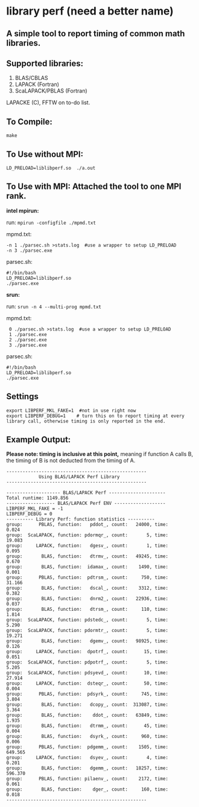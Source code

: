 # library perf  (need a better name)

## A simple tool to report timing of common math libraries. 

## Supported libraries:
1. BLAS/CBLAS
2. LAPACK (Fortran)
3. ScaLAPACK/PBLAS (Fortran)

LAPACKE (C), FFTW on to-do list.

## To Compile:

``make`` 

## To Use without MPI: 

``LD_PRELOAD=liblibperf.so  ./a.out`` 

## To Use with MPI: Attached the tool to one MPI rank.

**intel mpirun:** 

  run: ``mpirun -configfile ./mpmd.txt``  
  
  mpmd.txt: 
  ```
  -n 1 ./parsec.sh >stats.log  #use a wrapper to setup LD_PRELOAD
  -n 3 ./parsec.exe
  ```
  parsec.sh:
  ```
  #!/bin/bash
  LD_PRELOAD=liblibperf.so 
  ./parsec.exe 
  ```

**srun:**  

  run: ``srun -n 4 --multi-prog mpmd.txt``
  
  mpmd.txt:
  ```
   0 ./parsec.sh >stats.log  #use a wrapper to setup LD_PRELOAD
   1 ./parsec.exe
   2 ./parsec.exe
   3 ./parsec.exe
   ```
  parsec.sh:
  ```
  #!/bin/bash
  LD_PRELOAD=liblibperf.so 
  ./parsec.exe 
  ```

## Settings
```
export LIBPERF_MKL_FAKE=1  #not in use right now
export LIBPERF_DEBUG=1    # turn this on to report timing at every library call, otherwise timing is only reported in the end. 
```

## Example Output:

   **Please note: timing is inclusive at this point,** meaning if function A calls B, the timing of B is not deducted from the timing of A.

```
----------------------------------------------------
            Using BLAS/LAPACK Perf Library
----------------------------------------------------

-------------------- BLAS/LAPACK Perf ---------------------
Total runtime: 1149.856
------------------ BLAS/LAPACK Perf ENV -------------------
LIBPERF_MKL_FAKE = -1 
LIBPERF_DEBUG = 0 
---------- Library Perf: function statistics ----------
group:      PBLAS, function:   pddot_, count:   24000, time:      0.024
group:  ScaLAPACK, function: pdormqr_, count:       5, time:     19.083
group:     LAPACK, function:   dgesv_, count:       1, time:      0.095
group:       BLAS, function:   dtrmv_, count:   49245, time:      0.670
group:       BLAS, function:  idamax_, count:    1490, time:      0.001
group:      PBLAS, function:  pdtrsm_, count:     750, time:     31.166
group:       BLAS, function:   dscal_, count:    3312, time:      0.382
group:       BLAS, function:   dnrm2_, count:   22936, time:      0.037
group:       BLAS, function:   dtrsm_, count:     110, time:      1.814
group:  ScaLAPACK, function: pdstedc_, count:       5, time:      5.290
group:  ScaLAPACK, function: pdormtr_, count:       5, time:     19.271
group:       BLAS, function:   dgemv_, count:   98925, time:      0.126
group:     LAPACK, function:  dpotrf_, count:      15, time:      0.051
group:  ScaLAPACK, function: pdpotrf_, count:       5, time:      5.205
group:  ScaLAPACK, function: pdsyevd_, count:      10, time:     27.914
group:     LAPACK, function:  dsteqr_, count:      50, time:      0.004
group:      PBLAS, function:  pdsyrk_, count:     745, time:      3.804
group:       BLAS, function:   dcopy_, count:  313087, time:      3.364
group:       BLAS, function:    ddot_, count:   63849, time:      1.935
group:       BLAS, function:   dtrmm_, count:      45, time:      0.004
group:       BLAS, function:   dsyrk_, count:     960, time:      0.006
group:      PBLAS, function:  pdgemm_, count:    1505, time:    649.565
group:     LAPACK, function:   dsyev_, count:       4, time:      0.201
group:       BLAS, function:   dgemm_, count:   18257, time:    596.370
group:      PBLAS, function: pilaenv_, count:    2172, time:      0.061
group:       BLAS, function:    dger_, count:     160, time:      0.018
----------------------------------------------------


```

